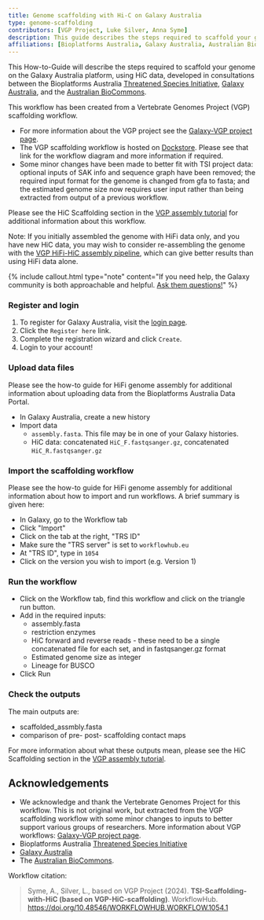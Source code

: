 ```yaml
---
title: Genome scaffolding with Hi-C on Galaxy Australia
type: genome-scaffolding
contributors: [VGP Project, Luke Silver, Anna Syme]
description: This guide describes the steps required to scaffold your genome on the Galaxy Australia platform using HiC data
affiliations: [Bioplatforms Australia, Galaxy Australia, Australian BioCommons, Threatened Species Initiative]
---
```


This How-to-Guide will describe the steps required to scaffold your genome on the Galaxy Australia platform, using HiC data, developed in consultations between the Bioplatforms Australia [Threatened Species Initiative](https://threatenedspeciesinitiative.com/), [Galaxy Australia](https://usegalaxy.org.au/), and the [Australian BioCommons](https://www.biocommons.org.au/).

This workflow has been created from a Vertebrate Genomes Project (VGP) scaffolding workflow. 
* For more information about the VGP project see the [Galaxy-VGP project page](https://galaxyproject.org/projects/vgp).
* The VGP scaffolding workflow is hosted on [Dockstore](https://dockstore.org/workflows/github.com/iwc-workflows/Scaffolding-HiC-VGP8/main:main?tab=info). Please see that link for the workflow diagram and more information if required. 
* Some minor changes have been made to better fit with TSI project data: optional inputs of SAK info and sequence graph have been removed; the required input format for the genome is changed from gfa to fasta; and the estimated genome size now requires user input rather than being extracted from output of a previous workflow.

Please see the HiC Scaffolding section in the [VGP assembly tutorial](https://training.galaxyproject.org/training-material/topics/assembly/tutorials/vgp_genome_assembly/tutorial.html) for additional information about this workflow. 

Note: If you initially assembled the genome with HiFi data only, and you have new HiC data, you may wish to consider re-assembling the genome with the [VGP HiFi-HiC assembly pipeline](https://dockstore.org/workflows/github.com/iwc-workflows/Assembly-Hifi-HiC-phasing-VGP4/main:main?tab=info), which can give better results than using HiFi data alone. 

{% include callout.html type="note" content="If you need help, the Galaxy community is both approachable and helpful. [Ask them questions!](https://help.galaxyproject.org/)" %}

### Register and login

1. To register for Galaxy Australia, visit the [login page](https://usegalaxy.org.au/login).
2. Click the ```Register here``` link.
3. Complete the registration wizard and click ```Create```.
4. Login to your account!

### Upload data files

Please see the how-to guide for HiFi genome assembly for additional information about uploading data from the Bioplatforms Australia Data Portal.

* In Galaxy Australia, create a new history
* Import data
    * ```assembly.fasta```. This file may be in one of your Galaxy histories.
    * HiC data: concatenated ```HiC_F.fastqsanger.gz```, concatenated ```HiC_R.fastqsanger.gz```
  
### Import the scaffolding workflow

Please see the how-to guide for HiFi genome assembly for additional information about how to import and run workflows. A brief summary is given here:

* In Galaxy, go to the Workflow tab
* Click "Import"
* Click on the tab at the right, "TRS ID"
* Make sure the "TRS server" is set to `workflowhub.eu`
* At "TRS ID", type in `1054`
* Click on the version you wish to import (e.g. Version 1)

### Run the workflow

* Click on the Workflow tab, find this workflow and click on the triangle run button.
* Add in the required inputs:
    * assembly.fasta
    * restriction enzymes
    * HiC forward and reverse reads - these need to be a single concatenated file for each set, and in fastqsanger.gz format
    * Estimated genome size as integer
    * Lineage for BUSCO
* Click Run

### Check the outputs

The main outputs are:
* scaffolded_assmbly.fasta
* comparison of pre- post- scaffolding contact maps

For more information about what these outputs mean, please see the HiC Scaffolding section in the [VGP assembly tutorial](https://training.galaxyproject.org/training-material/topics/assembly/tutorials/vgp_genome_assembly/tutorial.html).

 ## Acknowledgements

* We acknowledge and thank the Vertebrate Genomes Project for this workflow. This is not original work, but extracted from the VGP scaffolding workflow with some minor changes to inputs to better support various groups of researchers. More information about VGP workflows: [Galaxy-VGP project page](https://galaxyproject.org/projects/vgp).
* Bioplatforms Australia [Threatened Species Initiative](https://threatenedspeciesinitiative.com/)
* [Galaxy Australia](https://usegalaxy.org.au/)
* The [Australian BioCommons](https://www.biocommons.org.au/).

Workflow citation: 

> Syme, A., Silver, L., based on VGP Project (2024). **TSI-Scaffolding-with-HiC (based on VGP-HiC-scaffolding)**. WorkflowHub. <a href="https://doi.org/10.48546/WORKFLOWHUB.WORKFLOW.1054.1" ga-product="workflow_doi" ga-id="1054_conversion_qc">https://doi.org/10.48546/WORKFLOWHUB.WORKFLOW.1054.1</a>

  



